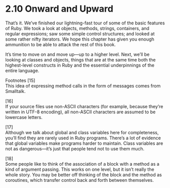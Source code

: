 2.10 Onward and Upward
====

That’s it. We’ve finished our lightning-fast tour of some of the basic features of Ruby. We took a look at objects, methods, strings, containers, and regular expressions; saw some simple control structures; and looked at some rather nifty iterators. We hope this chapter has given you enough ammunition to be able to attack the rest of this book.

It’s time to move on and move up—up to a higher level. Next, we’ll be looking at classes and objects, things that are at the same time both the highest-level constructs in Ruby and the essential underpinnings of the entire language.

Footnotes
[15]	
This idea of expressing method calls in the form of messages comes from Smalltalk.

[16]	
If your source files use non-ASCII characters (for example, because they’re written in UTF-8 encoding), all non-ASCII characters are assumed to be lowercase letters.

[17]	
Although we talk about global and class variables here for completeness, you’ll find they are rarely used in Ruby programs. There’s a lot of evidence that global variables make programs harder to maintain. Class variables are not as dangerous—it’s just that people tend not to use them much.

[18]	
Some people like to think of the association of a block with a method as a kind of argument passing. This works on one level, but it isn’t really the whole story. You may be better off thinking of the block and the method as coroutines, which transfer control back and forth between themselves.